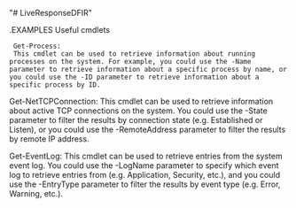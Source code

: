 "# LiveResponseDFIR" 

.EXAMPLES
  Useful cmdlets
  
     Get-Process: 
     This cmdlet can be used to retrieve information about running processes on the system. For example, you could use the -Name parameter to retrieve information about a specific process by name, or you could use the -ID parameter to retrieve information about a specific process by ID.


  Get-NetTCPConnection: 
  This cmdlet can be used to retrieve information about active TCP connections on the system. You could use the -State parameter to filter the results by connection state (e.g. Established or Listen), or you could use the -RemoteAddress parameter to filter the results by remote IP address.


  Get-EventLog: 
   This cmdlet can be used to retrieve entries from the system event log. You could use the -LogName parameter to specify which event log to retrieve entries from (e.g. Application, Security, etc.), and you could use the -EntryType parameter to filter the results by event type (e.g. Error, Warning, etc.).

